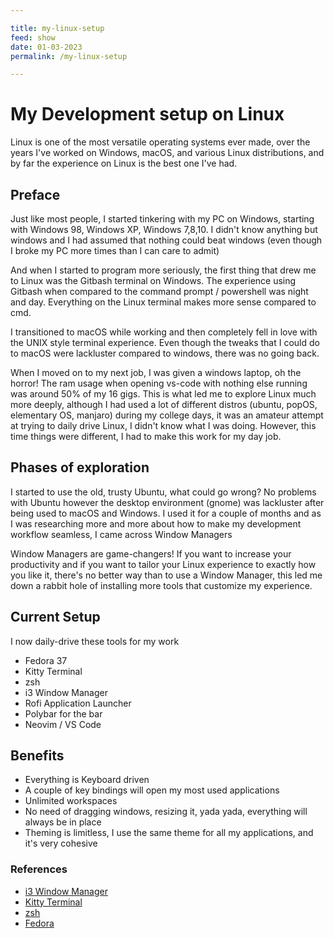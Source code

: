 ```yaml
---

title: my-linux-setup
feed: show
date: 01-03-2023
permalink: /my-linux-setup

---
```

# My Development setup on Linux
Linux is one of the most versatile operating systems ever made, over the years I've worked on Windows, macOS, and various Linux distributions, and by far the experience on Linux is the best one I've had.

## Preface
Just like most people, I started tinkering with my PC on Windows, starting with Windows 98, Windows XP, Windows 7,8,10. I didn't know anything but windows and I had assumed that nothing could beat windows (even though I broke my PC more times than I can care to admit)

And when I started to program more seriously, the first thing that drew me to Linux was the Gitbash terminal on Windows. The experience using Gitbash when compared to the command prompt / powershell was night and day. Everything on the Linux terminal makes more sense compared to cmd.

I transitioned to macOS while working and then completely fell in love with the UNIX style terminal experience. Even though the tweaks that I could do to macOS were lackluster compared to windows, there was no going back.

When I moved on to my next job, I was given a windows laptop, oh the horror! The ram usage when opening vs-code with nothing else running was around 50% of my 16 gigs. This is what led me to explore Linux much more deeply, although I had used a lot of different distros (ubuntu, popOS, elementary OS, manjaro) during my college days, it was an amateur attempt at trying to daily drive Linux, I didn't know what I was doing. However, this time things were different, I had to make this work for my day job.

## Phases of exploration
I started to use the old, trusty Ubuntu, what could go wrong? No problems with Ubuntu however the desktop environment (gnome) was lackluster after being used to macOS and Windows. I used it for a couple of months and as I was researching more and more about how to make my development workflow seamless, I came across Window Managers

Window Managers are game-changers! If you want to increase your productivity and if you want to tailor your Linux experience to exactly how you like it, there's no better way than to use a Window Manager, this led me down a rabbit hole of installing more tools that customize my experience.

## Current Setup
I now daily-drive these tools for my work
- Fedora 37
- Kitty Terminal
- zsh
- i3 Window Manager
- Rofi Application Launcher
- Polybar for the bar
- Neovim / VS Code

## Benefits
- Everything is Keyboard driven
- A couple of key bindings will open my most used applications
- Unlimited workspaces
- No need of dragging windows, resizing it, yada yada, everything will always be in place
- Theming is limitless, I use the same theme for all my applications, and it's very cohesive

### References
- [i3 Window Manager](https://i3wm.org)
- [Kitty Terminal](https://sw.kovidgoyal.net/kitty/)
- [zsh](https://zsh.sourceforge.io/)
- [Fedora](https://alt.fedoraproject.org/)